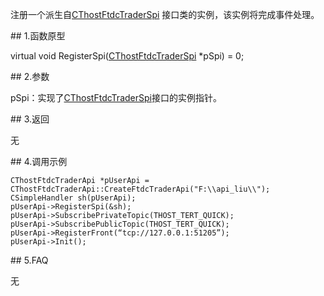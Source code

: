 <p>注册一个派生自<a href="../../CTHOSTFTDCTRADERAPI/_CTHOSTFTDCTRADERAPI/">CThostFtdcTraderSpi</a> 接口类的实例，该实例将完成事件处理。</p>
<span class="anchor" id="21b42b17-ea67-4124-b6eb-69fb0b2c9faf"></span>
## 1.函数原型
<p>virtual void RegisterSpi(<a href="../../CTHOSTFTDCTRADERAPI/_CTHOSTFTDCTRADERAPI/">CThostFtdcTraderSpi</a> *pSpi) = 0;</p>
<span class="anchor" id="96ba9e55-35e2-4a50-83a2-21924799e4fe"></span>
## 2.参数
<p>pSpi：实现了<a href="../../CTHOSTFTDCTRADERAPI/_CTHOSTFTDCTRADERAPI/">CThostFtdcTraderSpi</a>接口的实例指针。</p>
<span class="anchor" id="d1f5c507-2343-4fb1-aa27-286ae30505ae"></span>
## 3.返回
<p>无</p>
<span class="anchor" id="bc85f65e-bcd7-412a-b5d0-220dfc440a51"></span>
## 4.调用示例
<pre><code>CThostFtdcTraderApi *pUserApi = CThostFtdcTraderApi::CreateFtdcTraderApi("F:\\api_liu\\");
CSimpleHandler sh(pUserApi);
pUserApi-&gt;RegisterSpi(&amp;sh);
pUserApi-&gt;SubscribePrivateTopic(THOST_TERT_QUICK);
pUserApi-&gt;SubscribePublicTopic(THOST_TERT_QUICK);
pUserApi-&gt;RegisterFront(“tcp://127.0.0.1:51205”);
pUserApi-&gt;Init();
</code></pre>
<span class="anchor" id="9aceb71d-2952-4523-a2ad-bffb7fc1f0eb"></span>
## 5.FAQ
<p>无</p>

